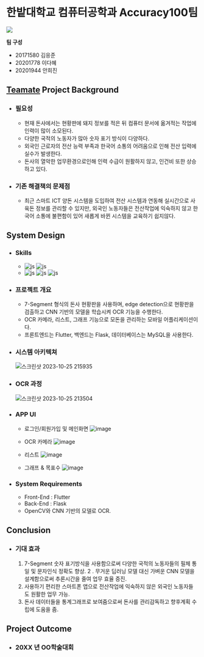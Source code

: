 # 한밭대학교 컴퓨터공학과 Accuracy100팀
<img src="https://capsule-render.vercel.app/api?type=waving&color=auto&height=250&section=header&&text=돈사%20현황판%20수기%20숫자%20OCR%20앱%20&animation=twinkling&fontSize=35" />

**팀 구성**
- 20171580 김응준 
- 20201778 이다혜
- 20201944 안희진

## <u>Teamate</u> Project Background
- ### 필요성
  - 현재 돈사에서는 현황판에 돼지 정보를 적은 뒤 컴퓨터 문서에 옮겨적는 작업에 인력이 많이 소모된다.
  - 다양한 국적의 노동자가 많아 숫자 표기 방식이 다양하다.
  - 외국인 근로자의 전산 능력 부족과 한국어 소통의 어려움으로 인해 전산 입력에 실수가 발생한다.
  - 돈사의 열악한 업무환경으로인해 인력 수급이 원활하지 않고, 인건비 또한 상승하고 있다.
- ### 기존 해결책의 문제점
  - 최근 스마트 ICT 양돈 시스템을 도입하여 전산 시스템과 연동해 실시간으로 사육돈 정보를 관리할 수 있지만, 외국인 노동자들은 전산작업에 익숙하지 않고 한국어 소통에 불편함이 있어 새롭게 바뀐 시스템을 교육하기 쉽지않다.
  
## System Design
  - ### Skills
    - ![js](https://img.shields.io/badge/Python-3776AB?style=for-the-badge&logo=python&logoColor=white) ![js](https://img.shields.io/badge/Dart-0175C2?style=for-the-badge&logo=dart&logoColor=white)
    - ![js](https://img.shields.io/badge/Flask-000000?style=for-the-badge&logo=flask&logoColor=white) ![js](https://img.shields.io/badge/Flutter-02569B?style=for-the-badge&logo=flutter&logoColor=white) ![js](https://img.shields.io/badge/MySQL-00000F?style=for-the-badge&logo=mysql&logoColor=white)
  - ### 프로젝트 개요
    - 7-Segment 형식의 돈사 현황판을 사용하며, edge detection으로 현황판을 검출하고 CNN 기반의 모델을 학습시켜 OCR 기능을 수행한다.
    - OCR 카메라, 리스트, 그래프 기능으로 모돈을 관리하는 모바일 어플리케이션이다.
    - 프론트엔드는 Flutter, 백엔드는 Flask, 데이터베이스는 MySQL을 사용한다.
  - ### 시스템 아키텍쳐
     ![스크린샷 2023-10-25 215935](https://github.com/HBNU-SWUNIV/come-capstone23-accuracy100/assets/120447438/6f8e52fd-4f83-4464-8d94-8b91c9a45130)

  - ### OCR 과정
     ![스크린샷 2023-10-25 213504](https://github.com/HBNU-SWUNIV/come-capstone23-accuracy100/assets/120447438/66fc4f12-a3a8-4d5c-8ce4-f2ae154be155)

  - ### APP UI
    - 로그인/회원가입 및 메인화면
      ![image](https://github.com/HBNU-SWUNIV/come-capstone23-accuracy100/assets/120447438/933359f7-140d-4167-a56a-821d51af7ac0)
    - OCR 카메라
      ![image](https://github.com/HBNU-SWUNIV/come-capstone23-accuracy100/assets/120447438/5105cdf3-751e-47b9-a5d1-590667bbfad2)


    - 리스트
      ![image](https://github.com/HBNU-SWUNIV/come-capstone23-accuracy100/assets/120447438/c80e8aa4-5ba6-41fb-b1c0-692faaac37bb)
    - 그래프 & 목표수
      ![image](https://github.com/HBNU-SWUNIV/come-capstone23-accuracy100/assets/120447438/652729e5-5a04-4566-93b9-9e9184a18b54)

  - ### System Requirements
    - Front-End : Flutter
    - Back-End : Flask
    - OpenCV와 CNN 기반의 모델로 OCR.
  
## Conclusion
  - ### 기대 효과
    1. 7-Segment 숫자 표기방식을 사용함으로써 다양한 국적의 노동자들의 필체 통일 및 문자인식 정확도 향상. 
    2 . 무거운 딥러닝 모델 대신 가벼운 CNN 모델을 설계함으로써 추론시간을 줄여 업무 효율 증진.
    3. 사용하기 편리한 스마트폰 앱으로 전산작업에 익숙하지 않은 외국인 노동자들도 원활한 업무 가능.
    4. 돈사 데이터들을 통계그래프로 보여줌으로써 돈사를 관리감독하고 향후계획 수립에 도움을 줌.
## Project Outcome
- ### 20XX 년 OO학술대회 
